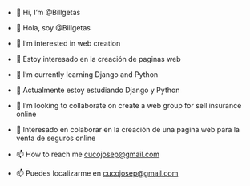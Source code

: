 - 👋 Hi, I’m @Billgetas
- 👋 Hola, soy @Billgetas

- 👀 I’m interested in web creation
- 👀 Estoy interesado en la creación de paginas web

- 🌱 I’m currently learning Django and Python
- 🌱 Actualmente estoy estudiando Django y Python
  
- 💞️ I’m looking to collaborate on create a web group for sell insurance online
- 💞️ Interesado en colaborar en la creación de una pagina web para la venta de seguros online
  
- 📫 How to reach me cucojosep@gmail.com
- 📫 Puedes localizarme en cucojosep@gmail.com

<!---
Billgetas/Billgetas is a ✨ special ✨ repository because its `README.md` (this file) appears on your GitHub profile.
You can click the Preview link to take a look at your changes.
--->
